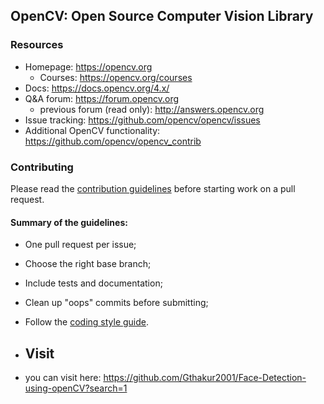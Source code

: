 ## OpenCV: Open Source Computer Vision Library

### Resources

* Homepage: <https://opencv.org>
  * Courses: <https://opencv.org/courses>
* Docs: <https://docs.opencv.org/4.x/>
* Q&A forum: <https://forum.opencv.org>
  * previous forum (read only): <http://answers.opencv.org>
* Issue tracking: <https://github.com/opencv/opencv/issues>
* Additional OpenCV functionality: <https://github.com/opencv/opencv_contrib> 


### Contributing

Please read the [contribution guidelines](https://github.com/opencv/opencv/wiki/How_to_contribute) before starting work on a pull request.

#### Summary of the guidelines:

* One pull request per issue;
* Choose the right base branch;
* Include tests and documentation;
* Clean up "oops" commits before submitting;
* Follow the [coding style guide](https://github.com/opencv/opencv/wiki/Coding_Style_Guide).

* ## Visit
* you can visit here: https://github.com/Gthakur2001/Face-Detection-using-openCV?search=1
